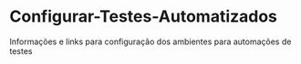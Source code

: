 # Configurar-Testes-Automatizados
Informações e links para configuração dos ambientes para automações de testes 
